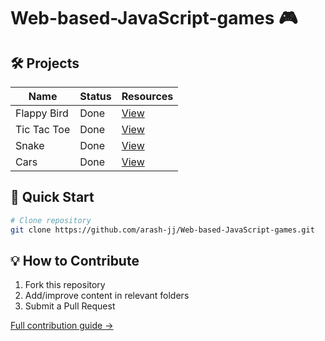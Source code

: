
# Web-based-JavaScript-games 🎮 

## 🛠️ Projects

| Name       | Status     | Resources                      |
|----------------|------------|--------------------------------|
| Flappy Bird       | Done | [View](games/Flappy-Bird)       |
| Tic Tac Toe      | Done | [View](games/Tic-Tac-Toe)       |
| Snake      | Done | [View](games/Snake)       |
| Cars        | Done | [View](games/Cars)        |


## 🚀 Quick Start
```bash
# Clone repository
git clone https://github.com/arash-jj/Web-based-JavaScript-games.git
```
## 💡 How to Contribute
1. Fork this repository
2. Add/improve content in relevant folders
3. Submit a Pull Request

[Full contribution guide →](CONTRIBUTING.md)
